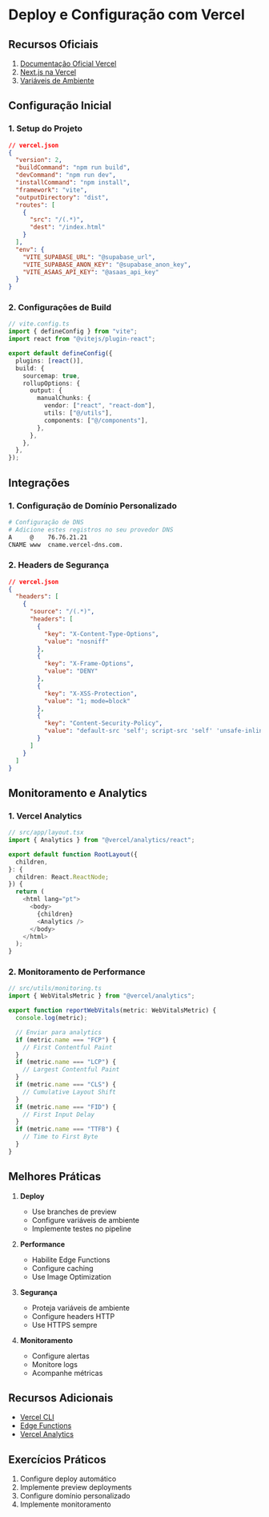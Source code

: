 # Deploy e Configuração com Vercel

## Recursos Oficiais

1. [Documentação Oficial Vercel](https://vercel.com/docs)
2. [Next.js na Vercel](https://vercel.com/docs/frameworks/nextjs)
3. [Variáveis de Ambiente](https://vercel.com/docs/concepts/projects/environment-variables)

## Configuração Inicial

### 1. Setup do Projeto

```json
// vercel.json
{
  "version": 2,
  "buildCommand": "npm run build",
  "devCommand": "npm run dev",
  "installCommand": "npm install",
  "framework": "vite",
  "outputDirectory": "dist",
  "routes": [
    {
      "src": "/(.*)",
      "dest": "/index.html"
    }
  ],
  "env": {
    "VITE_SUPABASE_URL": "@supabase_url",
    "VITE_SUPABASE_ANON_KEY": "@supabase_anon_key",
    "VITE_ASAAS_API_KEY": "@asaas_api_key"
  }
}
```

### 2. Configurações de Build

```typescript
// vite.config.ts
import { defineConfig } from "vite";
import react from "@vitejs/plugin-react";

export default defineConfig({
  plugins: [react()],
  build: {
    sourcemap: true,
    rollupOptions: {
      output: {
        manualChunks: {
          vendor: ["react", "react-dom"],
          utils: ["@/utils"],
          components: ["@/components"],
        },
      },
    },
  },
});
```

## Integrações

### 1. Configuração de Domínio Personalizado

```bash
# Configuração de DNS
# Adicione estes registros no seu provedor DNS
A     @    76.76.21.21
CNAME www  cname.vercel-dns.com.
```

### 2. Headers de Segurança

```json
// vercel.json
{
  "headers": [
    {
      "source": "/(.*)",
      "headers": [
        {
          "key": "X-Content-Type-Options",
          "value": "nosniff"
        },
        {
          "key": "X-Frame-Options",
          "value": "DENY"
        },
        {
          "key": "X-XSS-Protection",
          "value": "1; mode=block"
        },
        {
          "key": "Content-Security-Policy",
          "value": "default-src 'self'; script-src 'self' 'unsafe-inline' 'unsafe-eval'; style-src 'self' 'unsafe-inline';"
        }
      ]
    }
  ]
}
```

## Monitoramento e Analytics

### 1. Vercel Analytics

```typescript
// src/app/layout.tsx
import { Analytics } from "@vercel/analytics/react";

export default function RootLayout({
  children,
}: {
  children: React.ReactNode;
}) {
  return (
    <html lang="pt">
      <body>
        {children}
        <Analytics />
      </body>
    </html>
  );
}
```

### 2. Monitoramento de Performance

```typescript
// src/utils/monitoring.ts
import { WebVitalsMetric } from "@vercel/analytics";

export function reportWebVitals(metric: WebVitalsMetric) {
  console.log(metric);

  // Enviar para analytics
  if (metric.name === "FCP") {
    // First Contentful Paint
  }
  if (metric.name === "LCP") {
    // Largest Contentful Paint
  }
  if (metric.name === "CLS") {
    // Cumulative Layout Shift
  }
  if (metric.name === "FID") {
    // First Input Delay
  }
  if (metric.name === "TTFB") {
    // Time to First Byte
  }
}
```

## Melhores Práticas

1. **Deploy**

   - Use branches de preview
   - Configure variáveis de ambiente
   - Implemente testes no pipeline

2. **Performance**

   - Habilite Edge Functions
   - Configure caching
   - Use Image Optimization

3. **Segurança**

   - Proteja variáveis de ambiente
   - Configure headers HTTP
   - Use HTTPS sempre

4. **Monitoramento**
   - Configure alertas
   - Monitore logs
   - Acompanhe métricas

## Recursos Adicionais

- [Vercel CLI](https://vercel.com/docs/cli)
- [Edge Functions](https://vercel.com/features/edge-functions)
- [Vercel Analytics](https://vercel.com/analytics)

## Exercícios Práticos

1. Configure deploy automático
2. Implemente preview deployments
3. Configure domínio personalizado
4. Implemente monitoramento
